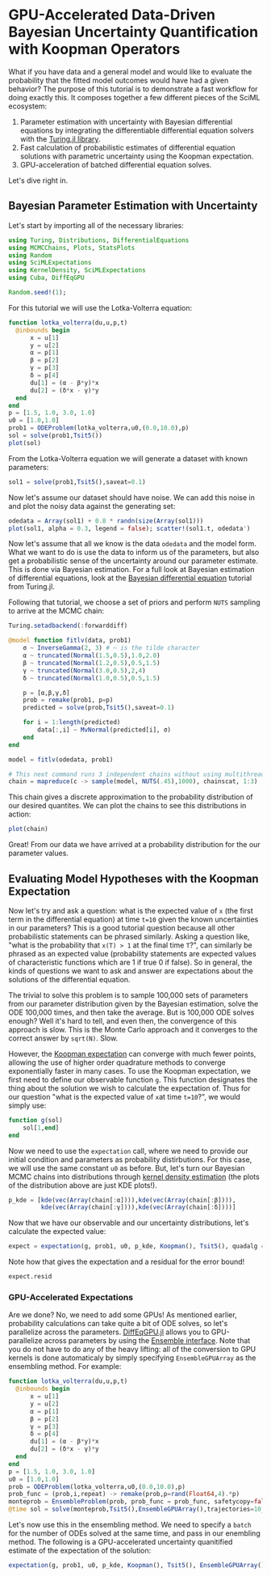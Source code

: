 # GPU-Accelerated Data-Driven Bayesian Uncertainty Quantification with Koopman Operators

What if you have data and a general model and would like to evaluate the
probability that the fitted model outcomes would have had a given behavior?
The purpose of this tutorial is to demonstrate a fast workflow for doing exactly
this. It composes together a few different pieces of the SciML ecosystem:

1. Parameter estimation with uncertainty with Bayesian differential equations by
   integrating the differentiable differential equation solvers with the
   [Turing.jl library](https://turing.ml/dev/).
2. Fast calculation of probabilistic estimates of differential equation solutions
   with parametric uncertainty using the Koopman expectation.
3. GPU-acceleration of batched differential equation solves.

Let's dive right in.

## Bayesian Parameter Estimation with Uncertainty

Let's start by importing all of the necessary libraries:

```julia
using Turing, Distributions, DifferentialEquations
using MCMCChains, Plots, StatsPlots
using Random
using SciMLExpectations
using KernelDensity, SciMLExpectations
using Cuba, DiffEqGPU

Random.seed!(1);
```

For this tutorial we will use the Lotka-Volterra equation:

```julia
function lotka_volterra(du,u,p,t)
  @inbounds begin
      x = u[1]
      y = u[2]
      α = p[1]
      β = p[2]
      γ = p[3]
      δ = p[4]
      du[1] = (α - β*y)*x
      du[2] = (δ*x - γ)*y
  end
end
p = [1.5, 1.0, 3.0, 1.0]
u0 = [1.0,1.0]
prob1 = ODEProblem(lotka_volterra,u0,(0.0,10.0),p)
sol = solve(prob1,Tsit5())
plot(sol)
```

From the Lotka-Volterra equation we will generate a dataset with known parameters:

```julia
sol1 = solve(prob1,Tsit5(),saveat=0.1)
```

Now let's assume our dataset should have noise. We can add this noise in and
plot the noisy data against the generating set:

```julia
odedata = Array(sol1) + 0.8 * randn(size(Array(sol1)))
plot(sol1, alpha = 0.3, legend = false); scatter!(sol1.t, odedata')
```

Now let's assume that all we know is the data `odedata` and the model form.
What we want to do is use the data to inform us of the parameters, but also
get a probabilistic sense of the uncertainty around our parameter estimate. This
is done via Bayesian estimation. For a full look at Bayesian estimation of
differential equations, look at the [Bayesian differential equation](https://turing.ml/dev/tutorials/10-bayesiandiffeq/)
tutorial from Turing.jl.

Following that tutorial, we choose a set of priors and perform `NUTS` sampling
to arrive at the MCMC chain:

```julia
Turing.setadbackend(:forwarddiff)

@model function fitlv(data, prob1)
    σ ~ InverseGamma(2, 3) # ~ is the tilde character
    α ~ truncated(Normal(1.5,0.5),1.0,2.0)
    β ~ truncated(Normal(1.2,0.5),0.5,1.5)
    γ ~ truncated(Normal(3.0,0.5),2,4)
    δ ~ truncated(Normal(1.0,0.5),0.5,1.5)

    p = [α,β,γ,δ]
    prob = remake(prob1, p=p)
    predicted = solve(prob,Tsit5(),saveat=0.1)

    for i = 1:length(predicted)
        data[:,i] ~ MvNormal(predicted[i], σ)
    end
end

model = fitlv(odedata, prob1)

# This next command runs 3 independent chains without using multithreading.
chain = mapreduce(c -> sample(model, NUTS(.45),1000), chainscat, 1:3)
```

This chain gives a discrete approximation to the probability distribution of our
desired quantites. We can plot the chains to see this distributions in action:

```julia
plot(chain)
```

Great! From our data we have arrived at a probability distribution for the
our parameter values.

## Evaluating Model Hypotheses with the Koopman Expectation

Now let's try and ask a question: what is the expected value of `x` (the first
term in the differential equation) at time `t=10` given the known uncertainties
in our parameters? This is a good tutorial question because all other probabilistic
statements can be phrased similarly. Asking a question like, "what is the probability
that `x(T) > 1` at the final time `T`?", can similarly be phrased as an expected
value (probability statements are expected values of characteristic functions
which are 1 if true 0 if false). So in general, the kinds of questions we want
to ask and answer are expectations about the solutions of the differential equation.

The trivial to solve this problem is to sample 100,000 sets of parameters from
our parameter distribution given by the Bayesian estimation, solve the ODE
100,000 times, and then take the average. But is 100,000 ODE solves enough?
Well it's hard to tell, and even then, the convergence of this approach is slow.
This is the Monte Carlo approach and it converges to the correct answer by
`sqrt(N)`. Slow.

However, the [Koopman expectation](https://arxiv.org/abs/2008.08737) can converge
with much fewer points, allowing the use of higher order quadrature methods to
converge exponentially faster in many cases. To use the Koopman expectation,
we first need to define our observable function `g`. This function designates the
thing about the solution we wish to calculate the expectation of. Thus for our
question "what is the expected value of `x`at time `t=10`?", we would simply use:

```julia
function g(sol)
    sol[1,end]
end
```

Now we need to use the `expectation` call, where we need to provide our initial
condition and parameters as probability distirbutions. For this case, we will use
the same constant `u0` as before. But, let's turn our Bayesian MCMC chains into
distributions through [kernel density estimation](https://github.com/JuliaStats/KernelDensity.jl)
(the plots of the distribution above are just KDE plots!).

```julia
p_kde = [kde(vec(Array(chain[:α]))),kde(vec(Array(chain[:β]))),
         kde(vec(Array(chain[:γ]))),kde(vec(Array(chain[:δ])))]
```

Now that we have our observable and our uncertainty distributions, let's calculate
the expected value:

```julia
expect = expectation(g, prob1, u0, p_kde, Koopman(), Tsit5(), quadalg = CubaCuhre())
```

Note how that gives the expectation and a residual for the error bound!

```julia
expect.resid
```

### GPU-Accelerated Expectations

Are we done? No, we need to add some GPUs! As mentioned earlier, probability
calculations can take quite a bit of ODE solves, so let's parallelize across
the parameters. [DiffEqGPU.jl](https://github.com/SciML/DiffEqGPU.jl) allows you
to GPU-parallelize across parameters by using the
[Ensemble interface](https://docs.sciml.ai/DiffEqDocs/stable/features/ensemble/). Note that
you do not have to do any of the heavy lifting: all of the conversion to GPU
kernels is done automaticaly by simply specifying `EnsembleGPUArray` as the
ensembling method. For example:

```julia
function lotka_volterra(du,u,p,t)
  @inbounds begin
      x = u[1]
      y = u[2]
      α = p[1]
      β = p[2]
      γ = p[3]
      δ = p[4]
      du[1] = (α - β*y)*x
      du[2] = (δ*x - γ)*y
  end
end
p = [1.5, 1.0, 3.0, 1.0]
u0 = [1.0,1.0]
prob = ODEProblem(lotka_volterra,u0,(0.0,10.0),p)
prob_func = (prob,i,repeat) -> remake(prob,p=rand(Float64,4).*p)
monteprob = EnsembleProblem(prob, prob_func = prob_func, safetycopy=false)
@time sol = solve(monteprob,Tsit5(),EnsembleGPUArray(),trajectories=10_000,saveat=1.0f0)
```

Let's now use this in the ensembling method. We need to specify a `batch` for the
number of ODEs solved at the same time, and pass in our enembling method. The
following is a GPU-accelerated uncertainty quanitified estimate of the expectation
of the solution:

```julia
expectation(g, prob1, u0, p_kde, Koopman(), Tsit5(), EnsembleGPUArray(), batch=100, quadalg = CubaCuhre())
```
